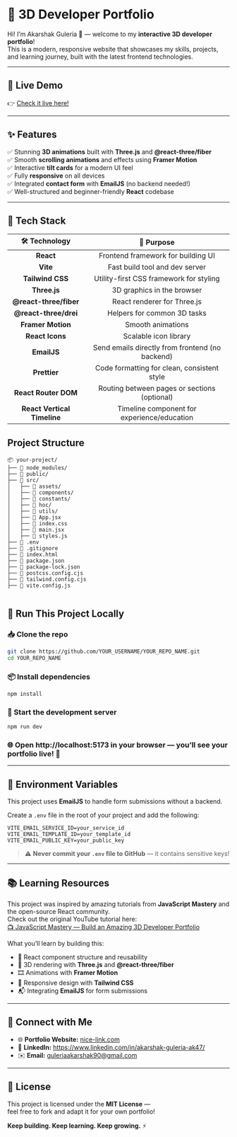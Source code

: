 # 🚀 3D Developer Portfolio

Hi! I’m Akarshak Guleria 👋 — welcome to my **interactive 3D developer portfolio**!  
This is a modern, responsive website that showcases my skills, projects, and learning journey, built with the latest frontend technologies.

---

## 📸 **Live Demo**

👉 [Check it live here!](https://3-d-portfolio-one-peach.vercel.app/) 

---

## ✨ **Features**

✅ Stunning **3D animations** built with **Three.js** and **@react-three/fiber**  
✅ Smooth **scrolling animations** and effects using **Framer Motion**  
✅ Interactive **tilt cards** for a modern UI feel  
✅ Fully **responsive** on all devices  
✅ Integrated **contact form** with **EmailJS** (no backend needed!)  
✅ Well-structured and beginner-friendly **React** codebase

---

## 🧰 **Tech Stack**

<div align="center">

| 🛠️ Technology               | 🎯 Purpose                                         |
|:---------------------------:|:-------------------------------------------------:|
| **React**                   | Frontend framework for building UI                |
| **Vite**                    | Fast build tool and dev server                    |
| **Tailwind CSS**            | Utility-first CSS framework for styling           |
| **Three.js**                | 3D graphics in the browser                        |
| **@react-three/fiber**      | React renderer for Three.js                       |
| **@react-three/drei**       | Helpers for common 3D tasks                       |
| **Framer Motion**           | Smooth animations                                 |
| **React Icons**             | Scalable icon library                             |
| **EmailJS**                 | Send emails directly from frontend (no backend)   |
| **Prettier**                | Code formatting for clean, consistent style       |
| **React Router DOM**        | Routing between pages or sections (optional)      |
| **React Vertical Timeline** | Timeline component for experience/education       |

</div>


## Project Structure
```plaintext
📦 your-project/
├── 📂 node_modules/
├── 📂 public/
├── 📂 src/
│   ├── 📂 assets/
│   ├── 📂 components/
│   ├── 📂 constants/
│   ├── 📂 hoc/
│   ├── 📂 utils/
│   ├── 📄 App.jsx
│   ├── 📄 index.css
│   ├── 📄 main.jsx
│   ├── 📄 styles.js
├── 📄 .env
├── 📄 .gitignore
├── 📄 index.html
├── 📄 package.json
├── 📄 package-lock.json
├── 📄 postcss.config.cjs
├── 📄 tailwind.config.cjs
├── 📄 vite.config.js


```
## 🚦 Run This Project Locally

### 📥 Clone the repo

```bash
git clone https://github.com/YOUR_USERNAME/YOUR_REPO_NAME.git
cd YOUR_REPO_NAME
```
### 📦 Install dependencies
```bash
npm install
```
### 🔑 Start the development server
```bash
npm run dev
```
### 🌐 Open http://localhost:5173 in your browser — you’ll see your portfolio live! 🚀
---
## 🔐 Environment Variables

This project uses **EmailJS** to handle form submissions without a backend.

Create a `.env` file in the root of your project and add the following:

```env
VITE_EMAIL_SERVICE_ID=your_service_id
VITE_EMAIL_TEMPLATE_ID=your_template_id
VITE_EMAIL_PUBLIC_KEY=your_public_key
```

> ⚠️ **Never commit your `.env` file to GitHub** — it contains sensitive keys!
---

## 📚 Learning Resources

This project was inspired by amazing tutorials from **JavaScript Mastery** and the open-source React community.  
Check out the original YouTube tutorial here:  
[📺 JavaScript Mastery — Build an Amazing 3D Developer Portfolio](https://youtu.be/0fYi8SGA20k?si=Lu5hiLzyynXNnw5N)

What you’ll learn by building this:

- 📌 React component structure and reusability
- 🧩 3D rendering with **Three.js** and **@react-three/fiber**
- 🎞️ Animations with **Framer Motion**
- 🎨 Responsive design with **Tailwind CSS**
- 📬 Integrating **EmailJS** for form submissions

---

## 🙌 Connect with Me

- 🌐 **Portfolio Website:** [nice-link.com](https://3-d-portfolio-one-peach.vercel.app/)
- 💼 **LinkedIn:** https://www.linkedin.com/in/akarshak-guleria-ak47/
- ✉️ **Email:** guleriaakarshak90@gmail.com

---

## 📝 License

This project is licensed under the **MIT License** —  
feel free to fork and adapt it for your own portfolio!

**Keep building. Keep learning. Keep growing.** ⚡️
